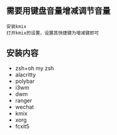 ## 需要用键盘音量增减调节音量
```
安装kmix
打开kmix的设置，设置其快捷键为增减键即可
```
## 安装内容
- zsh+oh my zsh
- alacritty
- polybar
- i3wm
- dwm
- ranger
- wechat
- kmix
- xorg
- fcxit5

